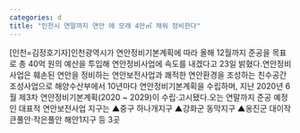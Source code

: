 ```yaml
---
categories: d
title: "인천시 연말까지 연안 에 모래 4만㎥ 채워 정비한다"
---
```

[인천=김정호기자]인천광역시가 연안정비기본계획에 따라 올해 12월까지 준공을 목표로 총 40억 원의 예산을 투입해 연안정비사업에 속도를 내겠다고 23일 밝혔다.연안정비사업은 훼손된 연안을 정비하는 연안보전사업과 쾌적한 연안환경을 조성하는 친수공간 조성사업으로 해양수산부에서 10년마다 연안정비기본계획을 수립하며, 지난 2020년 6월 제3차 연안정비기본계획(2020 ~ 2029)이 수립‧고시됐다.오는 연말까지 준공 예정인 대표적 연안보전사업 지구는 ▲중구 하나개지구 ▲강화군 동막지구 ▲옹진군 대이작 큰풀안·작은풀안 해안1지구 등 3곳